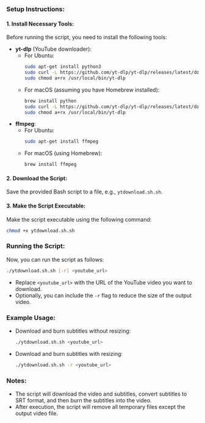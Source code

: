 ### Setup Instructions:

#### 1. Install Necessary Tools:

Before running the script, you need to install the following tools:

- **yt-dlp** (YouTube downloader):
  - For Ubuntu:
    ```bash
    sudo apt-get install python3
    sudo curl -L https://github.com/yt-dlp/yt-dlp/releases/latest/download/yt-dlp -o /usr/local/bin/yt-dlp
    sudo chmod a+rx /usr/local/bin/yt-dlp
    ```
  - For macOS (assuming you have Homebrew installed):
    ```bash
    brew install python
    sudo curl -L https://github.com/yt-dlp/yt-dlp/releases/latest/download/yt-dlp -o /usr/local/bin/yt-dlp
    sudo chmod a+rx /usr/local/bin/yt-dlp
    ```
- **ffmpeg**:
  - For Ubuntu:
    ```bash
    sudo apt-get install ffmpeg
    ```
  - For macOS (using Homebrew):
    ```bash
    brew install ffmpeg
    ```

#### 2. Download the Script:

Save the provided Bash script to a file, e.g., `ytdownload.sh.sh`.

#### 3. Make the Script Executable:

Make the script executable using the following command:
```bash
chmod +x ytdownload.sh.sh
```

### Running the Script:

Now, you can run the script as follows:

```bash
./ytdownload.sh.sh [-r] <youtube_url>
```

- Replace `<youtube_url>` with the URL of the YouTube video you want to download.
- Optionally, you can include the `-r` flag to reduce the size of the output video.

### Example Usage:

- Download and burn subtitles without resizing:
  ```bash
  ./ytdownload.sh.sh <youtube_url>
  ```

- Download and burn subtitles with resizing:
  ```bash
  ./ytdownload.sh.sh -r <youtube_url>
  ```

### Notes:

- The script will download the video and subtitles, convert subtitles to SRT format, and then burn the subtitles into the video.
- After execution, the script will remove all temporary files except the output video file.
